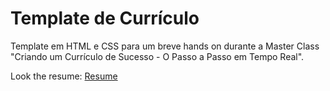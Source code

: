 # Template de Currículo 

Template em HTML e CSS para um breve hands on durante a Master Class "Criando um Currículo de Sucesso - O Passo a Passo em Tempo Real".

Look the resume: [Resume](https://jeffersonlcxaxa.github.io/resume/)
